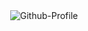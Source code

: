 <div id="header" align="center">
  <img src="https://i.ibb.co/LrJJpMm/Github-Profile.png" alt="Github-Profile" border="0" />
</div>
